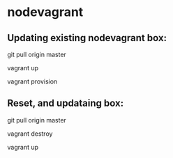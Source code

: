 # nodevagrant

## Updating existing nodevagrant box:

git pull origin master

vagrant up

vagrant provision

## Reset, and updataing box:

git pull origin master

vagrant destroy

vagrant up



